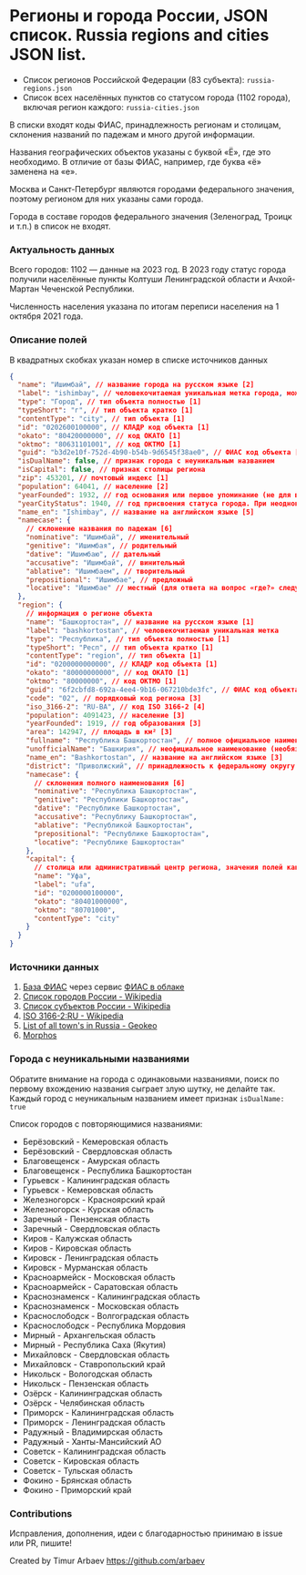 # Регионы и города России, JSON список. Russia regions and cities JSON list.

- Список регионов Российской Федерации (83 субъекта): `russia-regions.json`
- Список всех населённых пунктов со статусом города (1102 города), включая регион каждого: `russia-cities.json`

В списки входят коды ФИАС, принадлежность регионам и столицам, склонения названий по падежам и много другой информации.

Названия географических объектов указаны с буквой «Ё», где это необходимо. В отличие от базы ФИАС, например, где буква «ё» заменена на «е».

Москва и Санкт-Петербург являются городами федерального значения, поэтому регионом для них указаны сами города.

Города в составе городов федерального значения (Зеленоград, Троицк и т.п.) в список не входят.

### Актуальность данных

Всего городов: 1102 — данные на 2023 год. В 2023 году статус города получили населённые пункты Колтуши Ленинградской области и Ачхой-Мартан Чеченской Республики.

Численность населения указана по итогам переписи населения на 1 октября 2021 года.

### Описание полей

В квадратных скобках указан номер в списке источников данных

```json
{
  "name": "Ишимбай", // название города на русском языке [2]
  "label": "ishimbay", // человекочитаемая уникальная метка города, может использоваться в url, разметке рекламных кампаний и подобных задачах
  "type": "Город", // тип объекта полностью [1]
  "typeShort": "г", // тип объекта кратко [1]
  "contentType": "city", // тип объекта [1]
  "id": "0202600100000", // КЛАДР код объекта [1]
  "okato": "80420000000", // код ОКАТО [1]
  "oktmo": "80631101001", // код ОКТМО [1]
  "guid": "b3d2e10f-752d-4b90-b54b-9d6545f38ae0", // ФИАС код объекта [1]
  "isDualName": false, // признак города с неуникальным названием
  "isCapital": false, // признак столицы региона
  "zip": 453201, // почтовый индекс [1]
  "population": 64041, // население [2]
  "yearFounded": 1932, // год основания или первое упоминание (не для всех городов это цифровое значение) [2]
  "yearCityStatus": 1940, // год присвоения статуса города. При неоднократном присвоении статуса указан год последнего присвоения [2]
  "name_en": "Ishimbay", // название на английском языке [5]
  "namecase": {
    // склонение названия по падежам [6]
    "nominative": "Ишимбай", // именительный
    "genitive": "Ишимбая", // родительный
    "dative": "Ишимбаю", // дательный
    "accusative": "Ишимбай", // винительный
    "ablative": "Ишимбаем", // творительный
    "prepositional": "Ишимбае", // предложный
    "locative": "Ишимбае" // местный (для ответа на вопрос «где?» следует использовать его)
  },
  "region": {
    // информация о регионе объекта
    "name": "Башкортостан", // название на русском языке [1]
    "label": "bashkortostan", // человекочитаемая уникальная метка
    "type": "Республика", // тип объекта полностью [1]
    "typeShort": "Респ", // тип объекта кратко [1]
    "contentType": "region", // тип объекта [1]
    "id": "0200000000000", // КЛАДР код объекта [1]
    "okato": "80000000000", // код ОКАТО [1]
    "oktmo": "80000000", // код ОКТМО [1]
    "guid": "6f2cbfd8-692a-4ee4-9b16-067210bde3fc", // ФИАС код объекта [1]
    "code": "02", // порядковый код региона [3]
    "iso_3166-2": "RU-BA", // код ISO 3166-2 [4]
    "population": 4091423, // население [3]
    "yearFounded": 1919, // год образования [3]
    "area": 142947, // площадь в км² [3]
    "fullname": "Республика Башкортостан", // полное официальное наименование
    "unofficialName": "Башкирия", // неофициальное наименование (необязательное поле)
    "name_en": "Bashkortostan", // название на английском языке [3]
    "district": "Приволжский", // принадлежность к федеральному округу [2]
    "namecase": {
      // склонения полного наименования [6]
      "nominative": "Республика Башкортостан",
      "genitive": "Республики Башкортостан",
      "dative": "Республике Башкортостан",
      "accusative": "Республику Башкортостан",
      "ablative": "Республикой Башкортостан",
      "prepositional": "Республике Башкортостан",
      "locative": "Республике Башкортостан"
    },
    "capital": {
      // столица или административный центр региона, значения полей как у города
      "name": "Уфа",
      "label": "ufa",
      "id": "0200000100000",
      "okato": "80401000000",
      "oktmo": "80701000",
      "contentType": "city"
    }
  }
}
```

### Источники данных

1. [База ФИАС](https://fias.nalog.ru/) через сервис [ФИАС в облаке](https://kladr-api.ru/)
2. [Список городов России - Wikipedia](https://ru.wikipedia.org/wiki/%D0%A1%D0%BF%D0%B8%D1%81%D0%BE%D0%BA_%D0%B3%D0%BE%D1%80%D0%BE%D0%B4%D0%BE%D0%B2_%D0%A0%D0%BE%D1%81%D1%81%D0%B8%D0%B8)
3. [Список субъектов России - Wikipedia](https://en.wikipedia.org/wiki/Federal_subjects_of_Russia#List)
4. [ISO 3166-2:RU - Wikipedia](https://ru.wikipedia.org/wiki/ISO_3166-2:RU)
5. [List of all town's in Russia - Geokeo](https://geokeo.com/database/town/ru/)
6. [Morphos](https://github.com/wapmorgan/Morphos)

### Города с неуникальными названиями

Обратите внимание на города с одинаковыми названиями, поиск по первому вхождению названия сыграет злую шутку, не делайте так. Каждый город с неуникальным названием имеет признак `isDualName: true`

Список городов с повторяющимися названиями:

- Берёзовский - Кемеровская область
- Берёзовский - Свердловская область
- Благовещенск - Амурская область
- Благовещенск - Республика Башкортостан
- Гурьевск - Калининградская область
- Гурьевск - Кемеровская область
- Железногорск - Красноярский край
- Железногорск - Курская область
- Заречный - Пензенская область
- Заречный - Свердловская область
- Киров - Калужская область
- Киров - Кировская область
- Кировск - Ленинградская область
- Кировск - Мурманская область
- Красноармейск - Московская область
- Красноармейск - Саратовская область
- Краснознаменск - Калининградская область
- Краснознаменск - Московская область
- Краснослободск - Волгоградская область
- Краснослободск - Республика Мордовия
- Мирный - Архангельская область
- Мирный - Республика Саха (Якутия)
- Михайловск - Свердловская область
- Михайловск - Ставропольский край
- Никольск - Вологодская область
- Никольск - Пензенская область
- Озёрск - Калининградская область
- Озёрск - Челябинская область
- Приморск - Калининградская область
- Приморск - Ленинградская область
- Радужный - Владимирская область
- Радужный - Ханты-Мансийский АО
- Советск - Калининградская область
- Советск - Кировская область
- Советск - Тульская область
- Фокино - Брянская область
- Фокино - Приморский край

### Contributions

Исправления, дополнения, идеи с благодарностью принимаю в issue или PR, пишите!

Created by Timur Arbaev https://github.com/arbaev